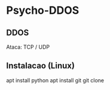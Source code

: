 # Psycho-DDOS

DDOS
-----
Ataca: TCP / UDP 


Instalacao (Linux)
----
apt install python
apt install git
git clone
